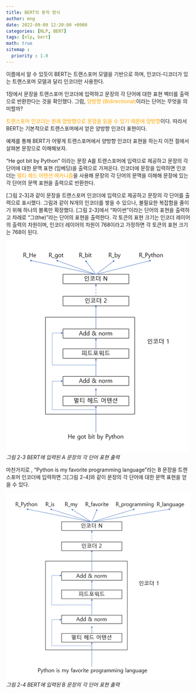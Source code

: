 ```yaml
---
title: BERT의 동작 방식
author: mng
date: 2022-09-09 12:20:00 +0900
categories: [NLP, BERT]
tags: [nlp, bert]
math: true
sitemap :
  priority : 1.0
---
```


이름에서 알 수 있듯이 BERT는 트랜스포머 모델을 기반으로 하며, 인코더-디코더가 있는 트랜스포머 모델과 달리 인코더만 사용한다.

1장에서 문장을 트랜스포머 인코더에 입력하고 문장의 각 단어에 대한 표현 벡터를 출력으로 반환한다는 것을 확인했다. 그럼, <span style="color: orange">양방향 (Bidirectional)</span>이라는 단어는 무엇을 의미할까?

<span style="color: orange">트랜스포머 인코더는 원래 양방향으로 문장을 읽을 수 있기 때문에 양방향</span>이다. 따라서 BERT는 기본적으로 트랜스포머에서 얻은 양방향 인코더 표현이다.

예제를 통해 BERT가 어떻게 트랜스포머에서 양방향 인코더 표현을 하는지 이전 절에서 살펴본 문장으로 이해해보자.

“He got bit by Python” 이라는 문장 A를 트랜스포머에 입력으로 제공하고 문장의 각 단어에 대한 문맥 표현 (임베딩)을 출력으로 가져온다. 인코더에 문장을 입력하면 인코더는 <span style="color: orange">멀티 헤드 어텐션 메커니즘</span>을 사용해 문장의 각 단어의 문맥을 이해해 문장에 있는 각 단어의 문맥 표현을 출력으로 반환한다.

[그림 2-3]과 같이 문장을 트랜스포머 인코더에 입력으로 제공하고 문장의 각 단어를 출력으로 표시했다. 그림과 같이 N개의 인코더를 쌓을 수 있으나, 불필요한 복잡함을 줄이기 위해 하나의 블록만 확장했다. [그림 2-3]에서 “파이썬”이라는 단어의 표현을 출력하고 차례로 “그(the)”라는 단어의 표현을 출력한다. 각 토큰의 표현 크기는 인코더 레이어의 출력의 차원이며, 인코더 레이어의 차원이 768이라고 가정하면 각 토큰의 표현 크기는 768이 된다.

<p>
  <img src="/assets/img/bert/fig2-3.png" alt>
  <em>그림 2-3 BERT에 입력된 A 문장의 각 단어 표현 출력</em>
</p>

마찬가지로 , “Python is my favorite programming language”라는 B 문장을 트랜스포머 인코더에 입력하면 그[그림 2-4]와 같이 문장의 각 단어에 대한 문맥 표현을 얻을 수 있다.

<p>
  <img src="/assets/img/bert/fig2-4.png" alt>
  <em>그림 2-4 BERT에 입력된 B 문장의 각 단어 표현 출력</em>
</p>